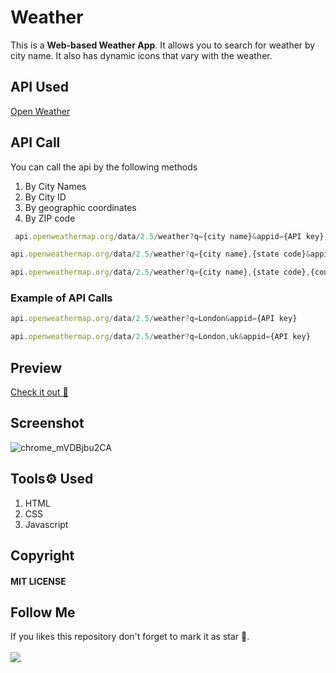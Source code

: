 # Weather
This is a **Web-based Weather App**. It allows you to search for weather by city name. It also has dynamic icons that vary with the weather.
## API Used
[Open Weather](https://openweathermap.org/current)
  
## API Call
You can call the api by the following methods
1. By City Names
2. By City ID
3. By geographic coordinates
4. By ZIP code
``` js
 api.openweathermap.org/data/2.5/weather?q={city name}&appid={API key}
```
``` js  
api.openweathermap.org/data/2.5/weather?q={city name},{state code}&appid={API key}
```
```js
api.openweathermap.org/data/2.5/weather?q={city name},{state code},{country code}&appid={API key}
 ```
### Example of API Calls
```js
api.openweathermap.org/data/2.5/weather?q=London&appid={API key}
```
```js
api.openweathermap.org/data/2.5/weather?q=London,uk&appid={API key}
```
  
  
## Preview
[Check it out 🚀](https://shubhamashish33.github.io/weather/)
## Screenshot
![chrome_mVDBjbu2CA](https://user-images.githubusercontent.com/78084828/131009360-8c0f3e0b-0e6c-4b21-a74e-ba17f3968c96.png)
## Tools⚙ Used
1. HTML
2. CSS
3. Javascript 

## Copyright 
#### MIT LICENSE

## Follow Me
If you likes this repository don't forget to mark it as star 🌟. \
<br>
[![](https://img.shields.io/twitter/follow/imaashish_?style=social)](https://twitter.com/imaashish_)
